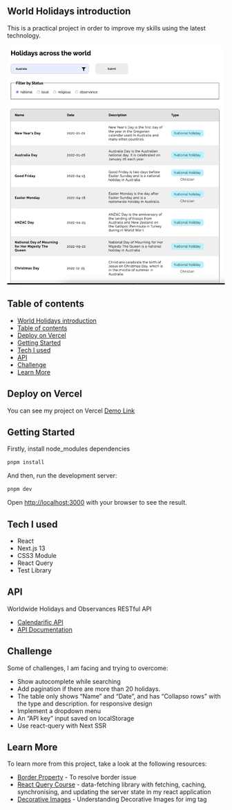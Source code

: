 ## World Holidays introduction

This is a practical project in order to improve my skills using the latest technology.

![desktop_preview](./public/desktop_demo.png)

## Table of contents

- [World Holidays introduction](#world-holidays-introduction)
- [Table of contents](#table-of-contents)
- [Deploy on Vercel](#deploy-on-vercel)
- [Getting Started](#getting-started)
- [Tech I used](#tech-i-used)
- [API](#api)
- [Challenge](#challenge)
- [Learn More](#learn-more)

## Deploy on Vercel

You can see my project on Vercel [Demo Link](https://world-holidays.vercel.app)

## Getting Started

Firstly, install node_modules dependencies

```bash
pnpm install
```

And then, run the development server:

```bash
pnpm dev
```

Open [http://localhost:3000](http://localhost:3000) with your browser to see the result.

## Tech I used

- React
- Next.js 13
- CSS3 Module
- React Query
- Test Library

## API

Worldwide Holidays and Observances RESTful API

- [Calendarific API](https://calendarific.com/api-documentation)
- [API Documentation](https://calendarific.com/api-documentation)

## Challenge

Some of challenges, I am facing and trying to overcome:

- Show autocomplete while searching
- Add pagination if there are more than 20 holidays.
- The table only shows “Name” and “Date”, and has “Collapso rows” with the type and description. for responsive design
- Implement a dropdown menu
- An “API key” input saved on localStorage
- Use react-query with Next SSR

## Learn More

To learn more from this project, take a look at the following resources:

- [Border Property](https://stackoverflow.com/questions/628301/the-border-radius-property-and-border-collapsecollapse-dont-mix-how-can-i-use) - To resolve border issue
- [React Query Course](https://www.youtube.com/watch?v=NQULKpW6hK4) - data-fetching library with fetching, caching, synchronising, and updating the server state in my react application
- [Decorative Images](https://www.w3.org/WAI/tutorials/images/decorative/) - Understanding Decorative Images for img tag
